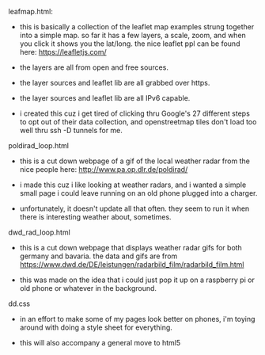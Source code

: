 leafmap.html:

* this is basically a collection of the leaflet map examples strung together into a simple map. so far it has a few layers, a scale, zoom, and when you click it shows you the lat/long. the nice leaflet ppl can be found here: https://leafletjs.com/

* the layers are all from open and free sources.

* the layer sources and leaflet lib are all grabbed over https.

* the layer sources and leaflet lib are all IPv6 capable.

* i created this cuz i get tired of clicking thru Google's 27 different steps to opt out of their data collection, and openstreetmap tiles don't load too well thru ssh -D tunnels for me.

poldirad_loop.html

* this is a cut down webpage of a gif of the local weather radar from the nice people here: http://www.pa.op.dlr.de/poldirad/

* i made this cuz i like looking at weather radars, and i wanted a simple small page i could leave running on an old phone plugged into a charger.

* unfortunately, it doesn't update all that often. they seem to run it when there is interesting weather about, sometimes.

dwd_rad_loop.html

* this is a cut down webpage that displays weather radar gifs for both germany and bavaria. the data and gifs are from https://www.dwd.de/DE/leistungen/radarbild_film/radarbild_film.html

* this was made on the idea that i could just pop it up on a raspberry pi or old phone or whatever in the background.

dd.css

* in an effort to make some of my pages look better on phones, i'm toying around with doing a style sheet for everything.

* this will also accompany a general move to html5

